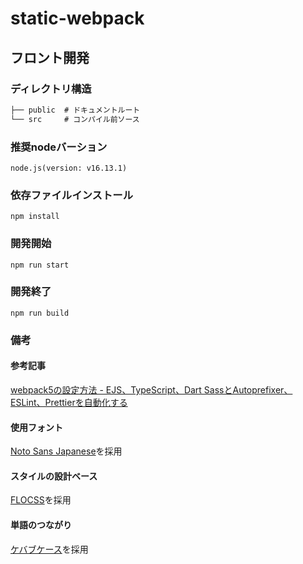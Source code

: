 # static-webpack

## フロント開発

### ディレクトリ構造

```txt
├── public  # ドキュメントルート
└── src     # コンパイル前ソース
```

### 推奨nodeバーション
```
node.js(version: v16.13.1)
```

### 依存ファイルインストール
```
npm install
```

### 開発開始
```
npm run start
```

### 開発終了
```
npm run build
```

### 備考

#### 参考記事
[webpack5の設定方法 - EJS、TypeScript、Dart SassとAutoprefixer、ESLint、Prettierを自動化する](https://yumegori.com/webpack5-setting-method)

#### 使用フォント
[Noto Sans Japanese](https://fonts.google.com/noto/specimen/Noto+Sans+JP)を採用

#### スタイルの設計ベース
[FLOCSS](https://github.com/hiloki/flocss)を採用

#### 単語のつながり
[ケバブケース](https://qiita.com/ybiquitous/items/75288bacb596a82a2805)を採用
